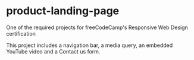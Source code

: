 # product-landing-page
One of the required projects for freeCodeCamp's Responsive Web Design certification

This project includes a navigation bar, a media query, an embedded YouTube video and a Contact us form.
